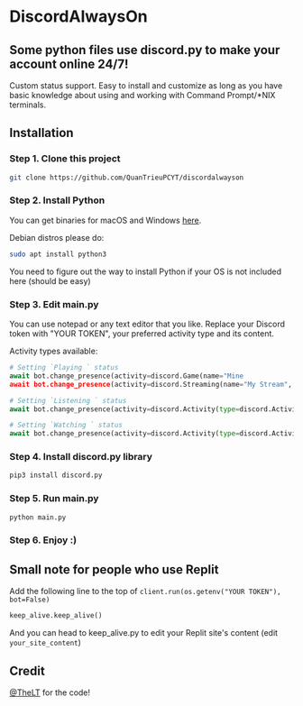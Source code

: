 # DiscordAlwaysOn
## Some python files use discord.py to make your account online 24/7!
Custom status support. Easy to install and customize as long as you have basic knowledge about using and working with Command Prompt/*NIX terminals.
## Installation
### Step 1. Clone this project
```bash
git clone https://github.com/QuanTrieuPCYT/discordalwayson
```
### Step 2. Install Python

You can get binaries for macOS and Windows <a href="https://www.python.org/downloads">here</a>.

Debian distros please do:
```bash
sudo apt install python3
```

You need to figure out the way to install Python if your OS is not included here (should be easy)

### Step 3. Edit main.py

You can use notepad or any text editor that you like. Replace your Discord token with "YOUR TOKEN", your preferred activity type and its content.

Activity types available:
```python
# Setting `Playing ` status
await bot.change_presence(activity=discord.Game(name="Mine
await bot.change_presence(activity=discord.Streaming(name="My Stream", url=stream_url))

# Setting `Listening ` status
await bot.change_presence(activity=discord.Activity(type=discord.ActivityType.listening, name="a song"))

# Setting `Watching ` status
await bot.change_presence(activity=discord.Activity(type=discord.ActivityType.watching, name="henta- ah wait youtube"))
```
### Step 4. Install discord.py library
```bash
pip3 install discord.py
```
### Step 5. Run main.py
```bash
python main.py
```
### Step 6. Enjoy :)
## Small note for people who use Replit
Add the following line to the top of `client.run(os.getenv("YOUR TOKEN"), bot=False)`
```python
keep_alive.keep_alive()
```
And you can head to keep_alive.py to edit your Replit site's content (edit `your_site_content`)

## Credit
<a href="https://github.com/ltln">@TheLT</a> for the code!
